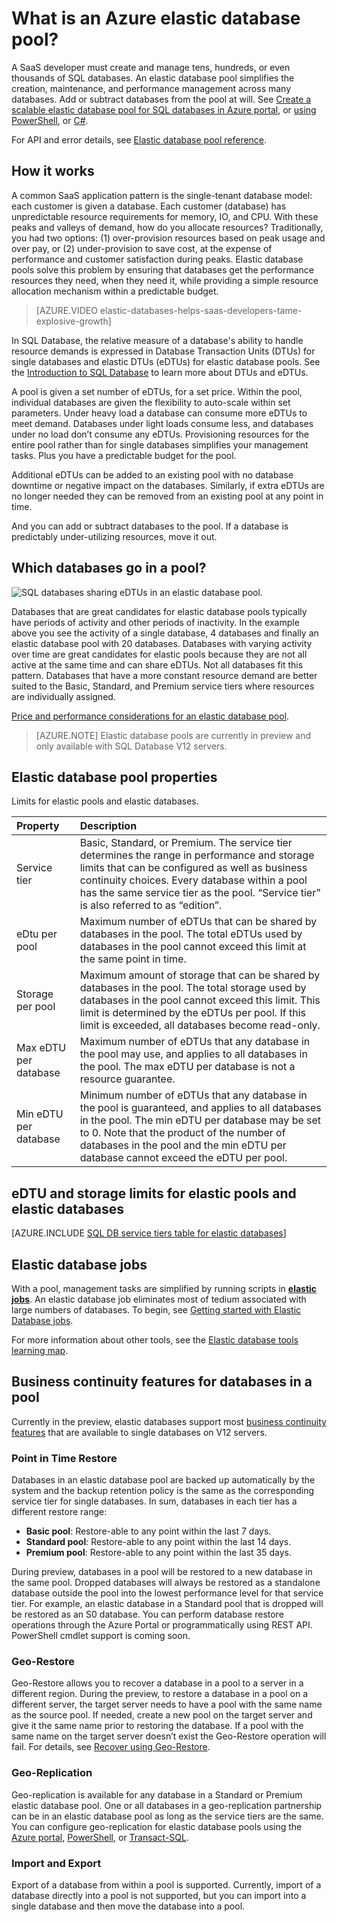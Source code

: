 <properties
	pageTitle="Elastic database pool for SQL databases | Microsoft Azure"
	description="Manage hundreds or thousands of databases using a pool. One price for a set of performance units can be distributed over the pool. Move databases in or out at will."
	keywords="elastic database,sql databases"
	services="sql-database"
	documentationCenter=""
	authors="sidneyh"
	manager="jhubbard"
	editor="cgronlun"/>

<tags
	ms.service="sql-database"
	ms.devlang="NA"
	ms.date="04/04/2016"
	ms.author="sidneyh"
	ms.workload="data-management"
	ms.topic="article"
	ms.tgt_pltfrm="NA"/>


# What is an Azure elastic database pool?

A SaaS developer must create and manage tens, hundreds, or even thousands of SQL databases. An elastic database pool simplifies the creation, maintenance, and performance management across many databases. Add or subtract databases from the pool at will. See [Create a scalable elastic database pool for SQL databases in Azure portal](sql-database-elastic-pool-create-portal.md), or [using PowerShell](sql-database-elastic-pool-create-powershell.md), or [C#](sql-database-elastic-pool-csharp.md).

For API and error details, see [Elastic database pool reference](sql-database-elastic-pool-reference.md).

## How it works

A common SaaS application pattern is the single-tenant database model: each customer is given a database. Each customer (database) has unpredictable resource requirements for memory, IO, and CPU. With these peaks and valleys of demand, how do you allocate resources? Traditionally, you had two options: (1) over-provision resources based on peak usage and over pay, or (2) under-provision to save cost, at the expense of performance and customer satisfaction during peaks. Elastic database pools solve this problem by ensuring that databases get the performance resources they need, when they need it, while  providing a simple resource allocation mechanism within a predictable budget.

> [AZURE.VIDEO elastic-databases-helps-saas-developers-tame-explosive-growth]

In SQL Database, the relative measure of a database's ability to handle resource demands is expressed in Database Transaction Units (DTUs) for single databases and elastic DTUs (eDTUs) for elastic database pools. See the [Introduction to SQL Database](sql-database-technical-overview.md#understand-dtus) to learn more about DTUs and eDTUs.

A pool is given a set number of eDTUs, for a set price. Within the pool, individual databases are given the flexibility to auto-scale within set parameters. Under heavy load a database can consume more eDTUs to meet demand. Databases under light loads consume less, and databases under no load don’t consume any eDTUs. Provisioning resources for the entire pool rather than for single databases simplifies your management tasks. Plus you have a predictable budget for the pool.

Additional eDTUs can be added to an existing pool with no database downtime or negative impact on the databases. Similarly, if extra eDTUs are no longer needed they can be removed from an existing pool at any point in time.

And you can add or subtract databases to the pool. If a database is predictably under-utilizing resources, move it out.

## Which databases go in a pool?

![SQL databases sharing eDTUs in an elastic database pool.][1]

Databases that are great candidates for elastic database pools typically have periods of activity and other periods of inactivity. In the example above you see the activity of a single database, 4 databases and finally an elastic database pool with 20 databases. Databases with varying activity over time are great candidates for elastic pools because they are not all active at the same time and can share eDTUs. Not all databases fit this pattern. Databases that have a more constant resource demand are better suited to the Basic, Standard, and Premium service tiers where resources are individually assigned.

[Price and performance considerations for an elastic database pool](sql-database-elastic-pool-guidance.md).


> [AZURE.NOTE] Elastic database pools are currently in preview and only available with SQL Database V12 servers.

## Elastic database pool properties
Limits for elastic pools and elastic databases.

| Property | Description |
| :-- | :-- |
| Service tier | Basic, Standard, or Premium. The service tier determines the range in performance and storage limits that can be configured as well as business continuity choices. Every database within a pool has the same service tier as the pool. “Service tier” is also referred to as “edition”.|
| eDtu per pool | Maximum number of eDTUs that can be shared by databases in the pool. The total eDTUs used by databases in the pool cannot exceed this limit at the same point in time. |
| Storage per pool | Maximum amount of storage that can be shared by databases in the pool. The total storage used by databases in the pool cannot exceed this limit. This limit is determined by the eDTUs per pool. If this limit is exceeded, all databases become read-only. |
| Max eDTU per database | Maximum number of eDTUs that any database in the pool may use, and applies to all databases in the pool. The max eDTU per database is not a resource guarantee. |
| Min eDTU per database | Minimum number of eDTUs that any database in the pool is guaranteed, and applies to all databases in the pool. The min eDTU per database may be set to 0.  Note that the product of the number of databases in the pool and the min eDTU per database cannot exceed the eDTU per pool. |


## eDTU and storage limits for elastic pools and elastic databases


[AZURE.INCLUDE [SQL DB service tiers table for elastic databases](../../includes/sql-database-service-tiers-table-elastic-db-pools.md)]

## Elastic database jobs

With a pool, management tasks are simplified by running scripts in **[elastic jobs](sql-database-elastic-jobs-overview.md)**. An elastic database job eliminates most of tedium associated with large numbers of databases. To begin, see [Getting started with Elastic Database jobs](sql-database-elastic-jobs-getting-started.md).

For more information about other tools, see the [Elastic database tools learning map](https://azure.microsoft.com/documentation/learning-paths/sql-database-elastic-scale/).

## Business continuity features for databases in a pool

Currently in the preview, elastic databases support most [business continuity features](sql-database-business-continuity.md) that are available to single databases on V12 servers.

### Point in Time Restore

Databases in an elastic database pool are backed up automatically by the system and the backup retention policy is the same as the corresponding service tier for single databases. In sum, databases in  each tier has a different restore range:

* **Basic pool**: Restore-able to any point within the last 7 days.
* **Standard pool**: Restore-able to any point within the last 14 days.
* **Premium pool**: Restore-able to any point within the last 35 days.

During preview, databases in a pool will be restored to a new database in the same pool. Dropped databases will always be restored as a standalone database outside the pool into the lowest performance level for that service tier. For example, an elastic database in a Standard pool that is dropped will be restored as an S0 database. You can perform database restore operations through the Azure Portal or programmatically using REST API. PowerShell cmdlet support is coming soon.

### Geo-Restore

Geo-Restore allows you to recover a database in a pool to a server in a different region. During the preview, to restore a database in a pool on a different server, the target server needs to have a pool with the same name as the source pool. If needed, create a new pool on the target server and give it the same name prior to restoring the database. If a pool with the same name on the target server doesn’t exist the Geo-Restore operation will fail. For details, see [Recover using Geo-Restore](sql-database-disaster-recovery.md#recover-using-geo-restore).


### Geo-Replication

Geo-replication is available for any database in a Standard or Premium elastic database pool.  One or all databases in a geo-replication partnership can be in an elastic database pool as long as the service tiers are the same. You can configure geo-replication for elastic database pools using the [Azure portal](sql-database-geo-replication-portal.md), [PowerShell](sql-database-geo-replication-powershell.md), or [Transact-SQL](sql-database-geo-replication-transact-sql.md).

### Import and Export

Export of a database from within a pool is supported. Currently, import of a database directly into a pool is not supported, but you can import into a single database and then move the database into a pool.


<!--Image references-->
[1]: ./media/sql-database-elastic-pool/databases.png
